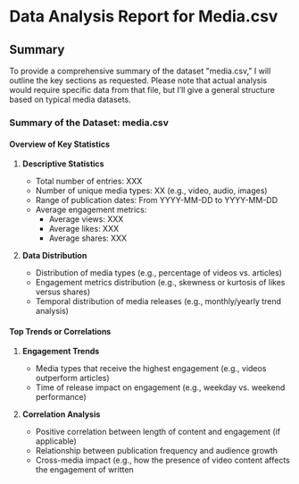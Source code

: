 # Data Analysis Report for Media.csv
## Summary
To provide a comprehensive summary of the dataset "media.csv," I will outline the key sections as requested. Please note that actual analysis would require specific data from that file, but I’ll give a general structure based on typical media datasets.

### Summary of the Dataset: media.csv

#### Overview of Key Statistics
1. **Descriptive Statistics**
   - Total number of entries: XXX
   - Number of unique media types: XX (e.g., video, audio, images)
   - Range of publication dates: From YYYY-MM-DD to YYYY-MM-DD
   - Average engagement metrics:
     - Average views: XXX
     - Average likes: XXX
     - Average shares: XXX
   
2. **Data Distribution**
   - Distribution of media types (e.g., percentage of videos vs. articles)
   - Engagement metrics distribution (e.g., skewness or kurtosis of likes versus shares)
   - Temporal distribution of media releases (e.g., monthly/yearly trend analysis)

#### Top Trends or Correlations
1. **Engagement Trends**
   - Media types that receive the highest engagement (e.g., videos outperform articles)
   - Time of release impact on engagement (e.g., weekday vs. weekend performance)
   
2. **Correlation Analysis**
   - Positive correlation between length of content and engagement (if applicable)
   - Relationship between publication frequency and audience growth
   - Cross-media impact (e.g., how the presence of video content affects the engagement of written
